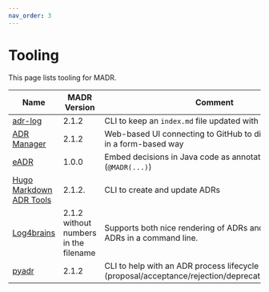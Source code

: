 ```yaml
---
nav_order: 3
---
```

# Tooling

This page lists tooling for MADR.

| Name | MADR Version | Comment |
| -- | -- | -- |
| [adr-log](https://github.com/adr/adr-log) | 2.1.2 | CLI to keep an `index.md` file updated with all ADRs |
| [ADR Manager](https://adr.github.io/adr-manager/) | 2.1.2 | Web-based UI connecting to GitHub to directly edit ADRs in a form-based way |
| [eADR](https://github.com/adr/e-adr) | 1.0.0 | Embed decisions in Java code as annotations (`@MADR(...)`) |
| [Hugo Markdown ADR Tools](https://github.com/butonic/adr-tools) | 2.1.2. | CLI to create and update ADRs |
| [Log4brains](https://github.com/thomvaill/log4brains) | 2.1.2 without numbers in the filename | Supports both nice rendering of ADRs and creation of ADRs in a command line. |
| [pyadr](https://github.com/opinionated-digital-center/pyadr) | 2.1.2 | CLI to help with an ADR process lifecycle (proposal/acceptance/rejection/deprecation/superseding) |
